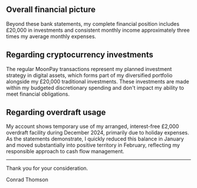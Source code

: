 ## Overall financial picture

Beyond these bank statements, my complete financial position includes £20,000 in investments and consistent monthly income approximately three times my average monthly expenses.

## Regarding cryptocurrency investments

The regular MoonPay transactions represent my planned investment strategy in digital assets, which forms part of my diversified portfolio alongside my £20,000 traditional investments. These investments are made within my budgeted discretionary spending and don't impact my ability to meet financial obligations.

## Regarding overdraft usage

My account shows temporary use of my arranged, interest-free £2,000 overdraft facility during December 2024, primarily due to holiday expenses. As the statements demonstrate, I quickly reduced this balance in January and moved substantially into positive territory in February, reflecting my responsible approach to cash flow management.

---

Thank you for your consideration.

Conrad Thomson
